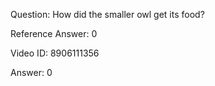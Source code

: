 Question: How did the smaller owl get its food?

Reference Answer: 0

Video ID: 8906111356

Answer: 0

